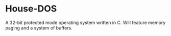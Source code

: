 # House-DOS
A 32-bit protected mode operating system written in C. Will feature memory paging and a system of buffers.
